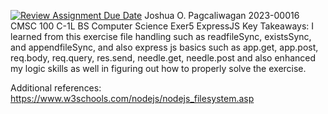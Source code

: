 [![Review Assignment Due Date](https://classroom.github.com/assets/deadline-readme-button-22041afd0340ce965d47ae6ef1cefeee28c7c493a6346c4f15d667ab976d596c.svg)](https://classroom.github.com/a/fO1z5voz)
Joshua O. Pagcaliwagan 2023-00016 CMSC 100 C-1L BS Computer Science Exer5 ExpressJS Key Takeaways: I learned from this exercise file handling such as readfileSync, existsSync, and appendfileSync, and also express js basics such as app.get, app.post, req.body, req.query, res.send, needle.get, needle.post and also enhanced my logic skills as well in figuring out how to properly solve the exercise.

Additional references: https://www.w3schools.com/nodejs/nodejs_filesystem.asp
